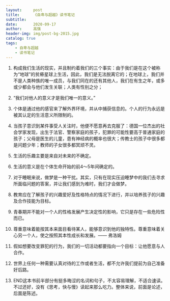 ```yaml
---
layout:     post
title:      《自卑与超越》读书笔记
subtitle:   
date:       2020-09-17
author:     高强
header-img: img/post-bg-2015.jpg
catalog: true
tags:
    - 自卑与超越
    - 读书笔记
---
```


1. 构成我们生活的现实，并且制约着我们的三个事实：由于我们是在这个被称为“地球”的贫瘠星球上生活，因此，我们是无法脱离它的；在地球上，我们并不是人类种族的唯一成员，与我们同在的还有其他人，我们在有生之年，或多或少都会与他们发生关联；人类有性别之分；
   

2. “我们对他人的意义才是我们唯一的意义。”


3. 个体是通过他的感官来了解外界环境，并从中捕获信息的。个人的行为永远是被其认定的生活意义所限制的。


4. 当孩子意识到某件事受人关注时，他便不愿意再去克服了：德国一位杰出的社会学家发现，出生于法官、警察家庭的孩子，犯罪的可能性要高于普通家庭的孩子；父母是医生的儿童，患有神经病的概率也很大；传教士的孩子中很多都是问题少年；教师的子女很多都冥顽不灵。
   

5. 生活的乐趣主要是来自对未来的不确定。
   

6. 生活的意义是在个体生命开始的前4～5年间确定的。
   

7. 对于睡眠来说，做梦是一种干扰。其实，只有在现实压迫睡梦中的我们去寻求所面临问题的答案，并让我们感到为难时，我们才会做梦。
   

8. 教育应在了解孩子的兴趣爱好及性格特点的情况下进行，并以培养孩子的兴趣及合作技能为目标。
   

9. 青春期并不能对一个人的性格发展产生决定性的影响，它只是存在一些危险性而已。
   

10. 尊重意味着能按其本来面目看待某人，能够意识到他的独特性。尊重意味着关心另一个人，使之按照其本性成长和发展。—— 弗洛姆
    

11. 假如想要改变罪犯的行为，我们的一切活动都要指向一个目标：让他愿意与人合作。
    

12. 世界上任何一种需要认真对待的工作或者生活，都不允许我们提前为自己准备好后路。
    

13. END这本书前半部分有挺多晦涩的名词和句子，不太容易理解，不适合速读。不过还好，没有《思考，快与慢》读起来那么吃力。整体来说，前面是论述，后面是陈述。